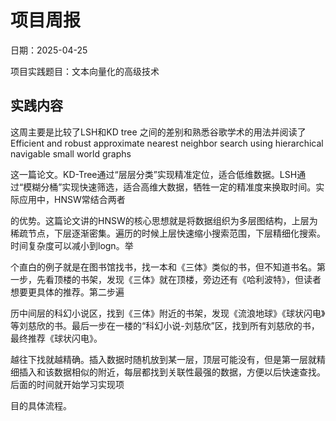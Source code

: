 # 项目周报

日期：2025-04-25

项目实践题目：文本向量化的高级技术

## 实践内容

这周主要是比较了LSH和KD tree 之间的差别和熟悉谷歌学术的用法并阅读了Efficient and robust approximate nearest neighbor search using hierarchical navigable small world graphs

这一篇论文。KD-Tree通过“层层分类”实现精准定位，适合低维数据。LSH通过“模糊分桶”实现快速筛选，适合高维大数据，牺牲一定的精准度来换取时间。实际应用中，HNSW常结合两者

的优势。这篇论文讲的HNSW的核心思想就是将数据组织为多层图结构，上层为稀疏节点，下层逐渐密集。遍历的时候上层快速缩小搜索范围，下层精细化搜索。时间复杂度可以减小到logn。举

个直白的例子就是在图书馆找书，找一本和《三体》类似的书，但不知道书名。第一步，先看顶楼的书架，发现《三体》就在顶楼，旁边还有《哈利波特》，但读者想要更具体的推荐。第二步遍

历中间层的科幻小说区，找到《三体》附近的书架，发现《流浪地球》《球状闪电》等刘慈欣的书。最后一步在一楼的“科幻小说-刘慈欣”区，找到所有刘慈欣的书，最终推荐《球状闪电》。

越往下找就越精确。插入数据时随机放到某一层，顶层可能没有，但是第一层就精细插入和该数据相似的附近，每层都找到关联性最强的数据，方便以后快速查找。后面的时间就开始学习实现项

目的具体流程。

